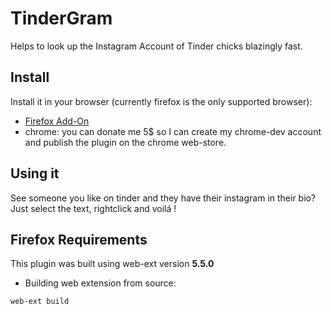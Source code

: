 
# TinderGram 
Helps to look up the Instagram Account of Tinder chicks blazingly fast.

## Install

Install it in your browser (currently firefox is the only supported browser):

* [Firefox Add-On](https://addons.mozilla.org/de/firefox/addon/tindergram/)
* chrome: you can donate me 5$ so I can create my chrome-dev account and publish the plugin on the chrome web-store. 

## Using it

See someone you like on tinder and they have their instagram in their bio? Just select the text, rightclick and voilá !


## Firefox Requirements

This plugin was built using web-ext version **5.5.0**

* Building web extension from source:

`web-ext build`
